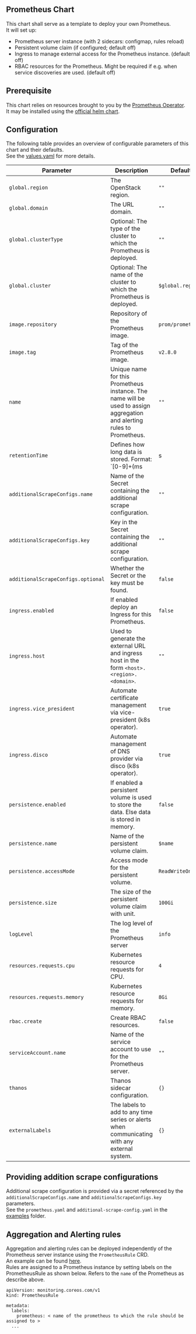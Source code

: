 Prometheus Chart
----------------

This chart shall serve as a template to deploy your own Prometheus.  
It will set up:
- Prometheus server instance (with 2 sidecars: configmap, rules reload)
- Persistent volume claim (if configured; default off)
- Ingress to manage external access for the Prometheus instance. (default off)
- RBAC resources for the Prometheus. Might be required if e.g. when service discoveries are used. (default off)

## Prerequisite

This chart relies on resources brought to you by the [Prometheus Operator](https://github.com/coreos/prometheus-operator).  
It may be installed using the [official helm chart](https://github.com/helm/charts/tree/master/stable/prometheus-operator).

## Configuration

The following table provides an overview of configurable parameters of this chart and their defaults.  
See the [values.yaml](./values.yaml) for more details.

|       Parameter                        |           Description                                                                                                   |                         Default                     |
|----------------------------------------|-------------------------------------------------------------------------------------------------------------------------|-----------------------------------------------------|
| `global.region`                        | The OpenStack region.                                                                                                   | `""`                                                |
| `global.domain`                        | The URL domain.                                                                                                         | `""`                                                |
| `global.clusterType`                   | Optional: The type of the cluster to which the Prometheus is deployed.                                                  | `""`                                                |
| `global.cluster`                       | Optional: The name of the cluster to which the Prometheus is deployed.                                                  | `$global.region`                                    |
| `image.repository`                     | Repository of the Prometheus image.                                                                                     | `prom/prometheus`                                   |
| `image.tag`                            | Tag of the Prometheus image.                                                                                            | `v2.8.0`                                            |
| `name`                                 | Unique name for this Prometheus instance. The name will be used to assign aggregation and alerting rules to Prometheus. | `""`                                                |
| `retentionTime`                        | Defines how long data is stored. Format: `[0-9]+(ms|s|m|h|d|w|y)`.                                                      | `7d`                                                |
| `additionalScrapeConfigs.name`         | Name of the Secret containing the additional scrape configuration.                                                      | `""`                                                |
| `additionalScrapeConfigs.key`          | Key in the Secret containing the additional scrape configuration.                                                       | `""`                                                |
| `additionalScrapeConfigs.optional`     | Whether the Secret or the key must be found.                                                                            | `false`                                             |
| `ingress.enabled`                      | If enabled deploy an Ingress for this Prometheus.                                                                       | `false`                                             |
| `ingress.host`                         | Used to generate the external URL and ingress host in the form `<host>.<region>.<domain>`.                              | `""`                                                |
| `ingress.vice_president`               | Automate certificate management via vice-president (k8s operator).                                                      | `true`                                              |
| `ingress.disco`                        | Automate management of DNS provider via disco (k8s operator).                                                           | `true`                                              |
| `persistence.enabled`                  | If enabled a persistent volume is used to store the data. Else data is stored in memory.                                | `false`                                             |
| `persistence.name`                     | Name of the persistent volume claim.                                                                                    | `$name`                                             |
| `persistence.accessMode`               | Access mode for the persistent volume.                                                                                  | `ReadWriteOnce`                                     |
| `persistence.size`                     | The size of the persistent volume claim with unit.                                                                      | `100Gi`                                             |
| `logLevel`                             | The log level of the Prometheus server                                                                                  | `info`                                              |
| `resources.requests.cpu`               | Kubernetes resource requests for CPU.                                                                                   | `4`                                                 |
| `resources.requests.memory`            | Kubernetes resource requests for memory.                                                                                | `8Gi`                                               |
| `rbac.create`                          | Create RBAC resources.                                                                                                  | `false`                                             |
| `serviceAccount.name`                  | Name of the service account to use for the Prometheus server.                                                           | `""`                                                |
| `thanos`                               | Thanos sidecar configuration.                                                                                           | `{}`                                                |
| `externalLabels`                       | The labels to add to any time series or alerts when communicating with any external system.                             | `{}`                                                |

## Providing addition scrape configurations

Additional scrape configuration is provided via a secret referenced by the `additionalScrapeConfigs.name` and `additionalScrapeConfigs.key` parameters.  
See the `prometheus.yaml` and `additional-scrape-config.yaml` in the [examples](./examples) folder.

## Aggregation and Alerting rules

Aggregation and alerting rules can be deployed independently of the Prometheus server instance using the `PrometheusRule` CRD.  
An example can be found [here](./examples/kubernetes-health.alerts.yaml).  
Rules are assigned to a Prometheus instance by setting labels on the PrometheusRule as shown below. Refers to the `name` of the Prometheus as describe above.
```
apiVersion: monitoring.coreos.com/v1
kind: PrometheusRule

metadata:
  labels:
    prometheus: < name of the prometheus to which the rule should be assigned to >
  ...
```
